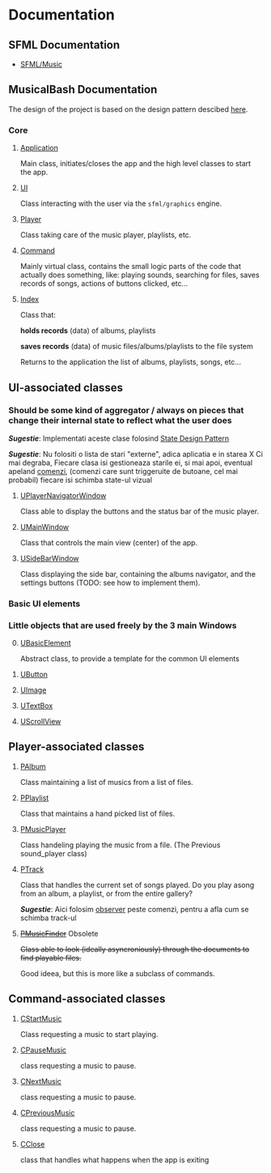 # Documentation

## SFML Documentation

* [SFML/Music](https://www.sfml-dev.org/documentation/2.5.1/classsf_1_1Music.php) 

## MusicalBash Documentation

The design of the project is based on the design pattern descibed [here](https://refactoring.guru/design-patterns/command).

### Core

1. [Application](docs/application.md)
    
    Main class, initiates/closes the app and the high level classes to start the app.

1. [UI](docs/ui.md)

    Class interacting with the user via the `sfml/graphics` engine.

1. [Player](docs/player.md)

    Class taking care of the music player, playlists, etc.

1. [Command](docs/command.md)

    Mainly virtual class, contains the small logic parts of the code that actually does something, like: playing sounds, searching for files, saves records of songs, actions of buttons clicked, etc...

1. [Index](docs/index.md)

    Class that:
        
    __holds records__ (data) of albums, playlists 
    
    __saves records__ (data) of music files/albums/playlists to the file system

    Returns to the application the list of albums, playlists, songs, etc...

## UI-associated classes

### Should be some kind of aggregator / always on pieces that change their internal state to reflect what the user does

*__Sugestie__*: Implementati aceste clase folosind [State Design Pattern](https://refactoring.guru/design-patterns/state)

*__Sugestie__*: Nu folositi o lista de stari "externe", adica aplicatia e in starea X
Ci mai degraba, Fiecare clasa isi gestioneaza starile ei, si mai apoi, eventual apeland [comenzi](https://refactoring.guru/design-patterns/command), (comenzi care sunt triggeruite de butoane, cel mai probabil) fiecare isi schimba state-ul vizual

1. [UPlayerNavigatorWindow](docs/u_player_navigator.md)

    Class able to display the buttons and the status bar of the music player.

2. [UMainWindow](docs/u_album_navigator.md)

    Class that controls the main view (center) of the app.

3. [USideBarWindow](docs/u_side_bar.md)

    Class displaying the side bar, containing the albums navigator, and the settings buttons (TODO: see how to implement them).

### Basic UI elements

### Little objects that are used freely by the 3 main Windows

0. [UBasicElement](docs/)

    Abstract class, to provide a template for the common UI elements

1. [UButton](docs/u_button.md)

2. [UImage](docs/u_image.md)

3. [UTextBox](docs/u_text_box.md)

4. [UScrollView](docs/u_scroll_view.md)

## Player-associated classes

1. [PAlbum](docs/p_album.md)

    Class maintaining a list of musics from a list of files.

2. [PPlaylist](docs/p_playlist.md)

    Class that maintains a hand picked list of files.

3. [PMusicPlayer](docs/p_music_player.md)

    Class handeling playing the music from a file.
    (The Previous sound_player class)

1. [PTrack](docs/p_track.md)

    Class that handles the current set of songs played. Do you play asong from an album, a playlist, or from the entire gallery?

    *__Sugestie__*: Aici folosim [observer](https://refactoring.guru/design-patterns/observer) peste comenzi, pentru a afla cum se schimba track-ul

1.  ~~[PMusicFinder](docs/p_music_finder.md)~~ Obsolete

    ~~Class able to look (ideally asyncroniously) through the documents to find playable files.~~

    Good ideea, but this is more like a subclass of commands.


## Command-associated classes

1. [CStartMusic](docs/c_start_music.md)

    Class requesting a music to start playing.

1. [CPauseMusic](docs/c_pause_music.md)

    class requesting a music to pause.

1. [CNextMusic](docs/c_next_music.md)

    class requesting a music to pause.

1. [CPreviousMusic](docs/c_previous_music.md)

    class requesting a music to pause.

1. [CClose](docs/c_exit.md)

    class that handles what happens when the app is exiting
